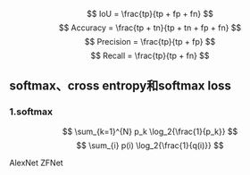 
$$ IoU = \frac{tp}{tp + fp + fn} $$
$$ Accuracy = \frac{tp + tn}{tp + tn + fp + fn} $$
$$ Precision = \frac{tp}{tp + fp} $$
$$ Recall = \frac{tp}{tp + fn} $$

## softmax、cross entropy和softmax loss

### 1.softmax



$$ \sum_{k=1}^{N} p_k \log_2{\frac{1}{p_k}} $$
$$ \sum_{i} p(i) \log_2{\frac{1}{q(i)}} $$


AlexNet
ZFNet





